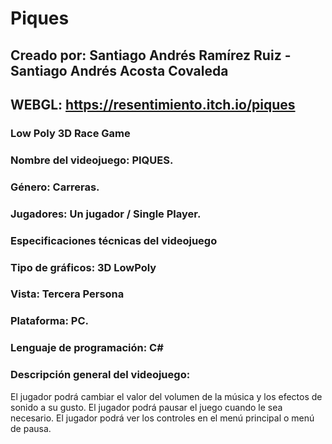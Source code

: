 # Piques
## Creado por: Santiago Andrés Ramírez Ruiz - Santiago Andrés Acosta Covaleda
## WEBGL: https://resentimiento.itch.io/piques
### Low Poly 3D Race Game
### Nombre del videojuego: PIQUES.
### Género: Carreras.
### Jugadores: Un jugador / Single Player.
### Especificaciones técnicas del videojuego
### Tipo de gráficos: 3D LowPoly
### Vista: Tercera Persona
### Plataforma: PC.
### Lenguaje de programación: C#
### Descripción general del videojuego:
El jugador podrá cambiar el valor del volumen de la música y los efectos de sonido a su gusto. El jugador podrá pausar el juego cuando le sea necesario. El jugador podrá ver los controles en el menú principal o menú de pausa.
